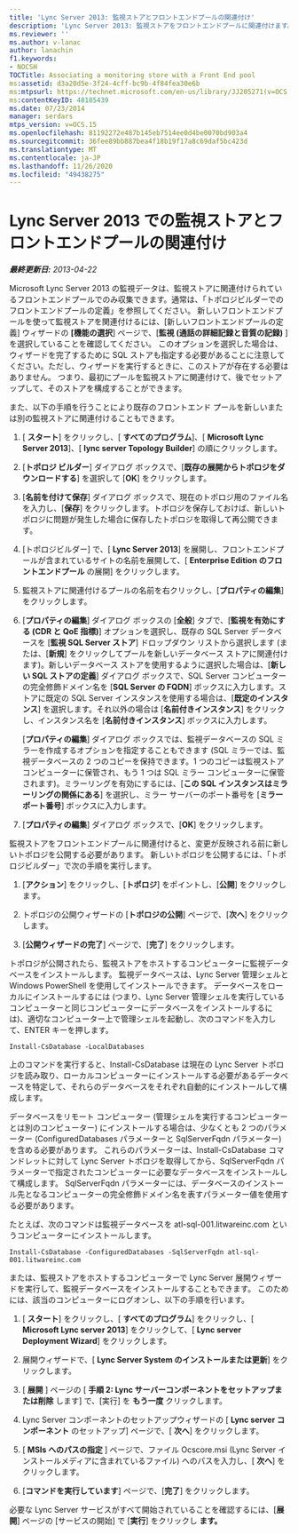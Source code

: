 ```yaml
---
title: 'Lync Server 2013: 監視ストアとフロントエンドプールの関連付け'
description: 'Lync Server 2013: 監視ストアをフロントエンドプールに関連付けます。'
ms.reviewer: ''
ms.author: v-lanac
author: lanachin
f1.keywords:
- NOCSH
TOCTitle: Associating a monitoring store with a Front End pool
ms:assetid: d3a20d5e-3f24-4cff-bc9b-4f84fea30e6b
ms:mtpsurl: https://technet.microsoft.com/en-us/library/JJ205271(v=OCS.15)
ms:contentKeyID: 48185439
ms.date: 07/23/2014
manager: serdars
mtps_version: v=OCS.15
ms.openlocfilehash: 81192272e487b145eb7514ee0d4be0070bd903a4
ms.sourcegitcommit: 36fee89bb887bea4f18b19f17a8c69daf5bc423d
ms.translationtype: MT
ms.contentlocale: ja-JP
ms.lasthandoff: 11/26/2020
ms.locfileid: "49438275"
---
```

# <a name="associating-a-monitoring-store-with-a-front-end-pool-in-lync-server-2013"></a>Lync Server 2013 での監視ストアとフロントエンドプールの関連付け

<div data-xmlns="http://www.w3.org/1999/xhtml">

<div class="topic" data-xmlns="http://www.w3.org/1999/xhtml" data-msxsl="urn:schemas-microsoft-com:xslt" data-cs="https://msdn.microsoft.com/">

<div data-asp="https://msdn2.microsoft.com/asp">



</div>

<div id="mainSection">

<div id="mainBody">

<span> </span>

_**最終更新日:** 2013-04-22_

Microsoft Lync Server 2013 の監視データは、監視ストアに関連付けられているフロントエンドプールでのみ収集できます。通常は、「トポロジビルダーでのフロントエンドプールの定義」を参照してください。 新しいフロントエンドプールを使って監視ストアを関連付けるには、[新しいフロントエンドプールの定義] ウィザードの **[機能の選択**] ページで、[**監視 (通話の詳細記録と音質の記録)** ] を選択していることを確認してください。 このオプションを選択した場合は、ウィザードを完了するために SQL ストアも指定する必要があることに注意してください。ただし、ウィザードを実行するときに、このストアが存在する必要はありません。 つまり、最初にプールを監視ストアに関連付けて、後でセットアップして、そのストアを構成することができます。

また、以下の手順を行うことにより既存のフロントエンド プールを新しいまたは別の監視ストアに関連付けることもできます。

1.  [ **スタート**] をクリックし、[ **すべてのプログラム**]、[ **Microsoft Lync Server 2013**]、[ **lync server Topology Builder**] の順にクリックします。

2.  [**トポロジ ビルダー**] ダイアログ ボックスで、[**既存の展開からトポロジをダウンロードする**] を選択して [**OK**] をクリックします。

3.  [**名前を付けて保存**] ダイアログ ボックスで、現在のトポロジ用のファイル名を入力し、[**保存**] をクリックします。トポロジを保存しておけば、新しいトポロジに問題が発生した場合に保存したトポロジを取得して再公開できます。

4.  [トポロジビルダー] で、[ **Lync Server 2013**] を展開し、フロントエンドプールが含まれているサイトの名前を展開して、[ **Enterprise Edition のフロントエンドプール** の展開] をクリックします。

5.  監視ストアに関連付けるプールの名前を右クリックし、[**プロパティの編集**] をクリックします。

6.  [**プロパティの編集**] ダイアログ ボックスの [**全般**] タブで、[**監視を有効にする (CDR と QoE 指標)**] オプションを選択し、既存の SQL Server データベースを [**監視 SQL Server ストア**] ドロップダウン リストから選択します (または、[**新規**] をクリックしてプールを新しいデータベース ストアに関連付けます)。新しいデータベース ストアを使用するように選択した場合は、[**新しい SQL ストアの定義**] ダイアログ ボックスで、SQL Server コンピューターの完全修飾ドメイン名を [**SQL Server の FQDN**] ボックスに入力します。ストアに既定の SQL Server インスタンスを使用する場合は、[**既定のインスタンス**] を選択します。それ以外の場合は [**名前付きインスタンス**] をクリックし、インスタンス名を [**名前付きインスタンス**] ボックスに入力します。
    
    [**プロパティの編集**] ダイアログ ボックスでは、監視データベースの SQL ミラーを作成するオプションを指定することもできます (SQL ミラーでは、監視データベースの 2 つのコピーを保持できます。1 つのコピーは監視ストア コンピューターに保管され、もう 1 つは SQL ミラー コンピューターに保管されます)。ミラーリングを有効にするには、[**この SQL インスタンスはミラーリングの関係にある**] を選択し、ミラー サーバーのポート番号を [**ミラー ポート番号**] ボックスに入力します。

7.  [**プロパティの編集**] ダイアログ ボックスで、[**OK**] をクリックします。

監視ストアをフロントエンドプールに関連付けると、変更が反映される前に新しいトポロジを公開する必要があります。 新しいトポロジを公開するには、「トポロジビルダー」で次の手順を実行します。

1.  [**アクション**] をクリックし、[**トポロジ**] をポイントし、[**公開**] をクリックします。

2.  トポロジの公開ウィザードの [**トポロジの公開**] ページで、[**次へ**] をクリックします。

3.  [**公開ウィザードの完了**] ページで、[**完了**] をクリックします。

トポロジが公開されたら、監視ストアをホストするコンピューターに監視データベースをインストールします。 監視データベースは、Lync Server 管理シェルと Windows PowerShell を使用してインストールできます。 データベースをローカルにインストールするには (つまり、Lync Server 管理シェルを実行しているコンピューターと同じコンピューターにデータベースをインストールするには)、適切なコンピューター上で管理シェルを起動し、次のコマンドを入力して、ENTER キーを押します。

    Install-CsDatabase -LocalDatabases

上のコマンドを実行すると、Install-CsDatabase は現在の Lync Server トポロジを読み取り、ローカルコンピューターにインストールする必要があるデータベースを特定して、それらのデータベースをそれぞれ自動的にインストールして構成します。

データベースをリモート コンピューター (管理シェルを実行するコンピューターとは別のコンピューター) にインストールする場合は、少なくとも 2 つのパラメーター (ConfiguredDatabases パラメーターと SqlServerFqdn パラメーター) を含める必要があります。 これらのパラメーターは、Install-CsDatabase コマンドレットに対して Lync Server トポロジを取得してから、SqlServerFqdn パラメーターで指定されたコンピューターに必要なデータベースをインストールして構成します。 SqlServerFqdn パラメーターには、データベースのインストール先となるコンピューターの完全修飾ドメイン名を表すパラメーター値を使用する必要があります。

たとえば、次のコマンドは監視データベースを atl-sql-001.litwareinc.com というコンピューターにインストールします。

    Install-CsDatabase -ConfiguredDatabases -SqlServerFqdn atl-sql-001.litwareinc.com

または、監視ストアをホストするコンピューターで Lync Server 展開ウィザードを実行して、監視データベースをインストールすることもできます。 このためには、該当のコンピューターにログオンし、以下の手順を行います。

1.  [ **スタート**] をクリックし、[ **すべてのプログラム**] をクリックし、[ **Microsoft Lync server 2013**] をクリックして、[ **Lync server Deployment Wizard**] をクリックします。

2.  展開ウィザードで、[ **Lync Server System のインストールまたは更新**] をクリックします。

3.  [ **展開** ] ページの [ **手順 2: Lync サーバーコンポーネントをセットアップまたは削除** します] で、[実行] を **もう一度** クリックします。

4.  Lync Server コンポーネントのセットアップウィザードの [ **Lync server コンポーネント** のセットアップ] ページで、[ **次へ**] をクリックします。

5.  [ **MSIs へのパスの指定** ] ページで、ファイル Ocscore.msi (Lync Server インストールメディアに含まれているファイル) へのパスを入力し、[ **次へ**] をクリックします。

6.  [**コマンドを実行しています**] ページで、[**完了**] をクリックします。

必要な Lync Server サービスがすべて開始されていることを確認するには、[**展開**] ページの [サービスの開始] で [**実行**] をクリックし **ます。**

</div>

<span> </span>

</div>

</div>

</div>


